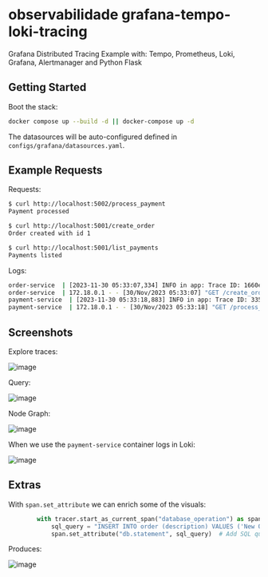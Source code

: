 # observabilidade grafana-tempo-loki-tracing
Grafana Distributed Tracing Example with: Tempo, Prometheus, Loki, Grafana, Alertmanager and Python Flask

## Getting Started

Boot the stack:

```bash
docker compose up --build -d || docker-compose up -d
```

The datasources will be auto-configured defined in `configs/grafana/datasources.yaml`.

## Example Requests

Requests:

```bash
$ curl http://localhost:5002/process_payment
Payment processed 

$ curl http://localhost:5001/create_order
Order created with id 1 

$ curl http://localhost:5001/list_payments
Payments listed 
```

Logs:

```bash
order-service  | [2023-11-30 05:33:07,334] INFO in app: Trace ID: 1660e64b3807719aa4898445766895b8
order-service  | 172.18.0.1 - - [30/Nov/2023 05:33:07] "GET /create_order HTTP/1.1" 200 -
payment-service  | [2023-11-30 05:33:18,883] INFO in app: Trace ID: 335c0cd1cd947c3de92b7cc9a06386e9
payment-service  | 172.18.0.1 - - [30/Nov/2023 05:33:18] "GET /process_payment HTTP/1.1" 200 -
```

## Screenshots

Explore traces:

![image](https://github.com/ruanbekker/grafana-tempo-loki-tracing/assets/567298/3c3d4823-3d21-468a-9af7-568b2b161b10)

Query:

![image](https://github.com/ruanbekker/grafana-tempo-loki-tracing/assets/567298/cac612f6-1de8-4008-8ab9-a571b1f41bd1)

Node Graph:

![image](https://github.com/ruanbekker/grafana-tempo-loki-tracing/assets/567298/c83057d5-e1a0-4e89-a3b5-ea83645211d4)

When we use the `payment-service` container logs in Loki:

![image](https://github.com/ruanbekker/grafana-tempo-loki-tracing/assets/567298/d2f79115-45d0-4298-8301-636a481b23f5)

## Extras

With `span.set_attribute` we can enrich some of the visuals:

```python
        with tracer.start_as_current_span("database_operation") as span:
            sql_query = "INSERT INTO order (description) VALUES ('New Order')"
            span.set_attribute("db.statement", sql_query)  # Add SQL query to span
```

Produces:

![image](https://github.com/ruanbekker/grafana-tempo-loki-tracing/assets/567298/1c3ecd1e-fa48-4dc5-8caf-ce7a244c6fb3)
